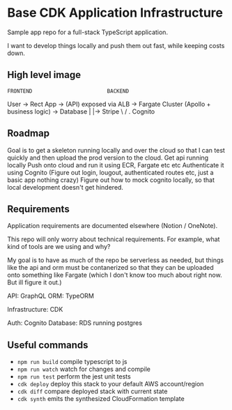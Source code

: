 # Base CDK Application Infrastructure

Sample app repo for a full-stack TypeScript application.

I want to develop things locally and push them out fast, while keeping costs down.

## High level image

    FRONTEND                        BACKEND
User -> Rect App ->  (API) exposed via  ALB -> Fargate Cluster (Apollo + business logic) -> Database
  |                                                                     |-> Stripe
 \ / 
  .
 Cognito

## Roadmap

Goal is to get a skeleton running locally and over the cloud so that I can test quickly and then upload the prod version to the cloud.
Get api running locally
Push onto cloud and run it using ECR, Fargate etc etc
Authenticate it using Cognito (Figure out login, lougout, authenticated routes etc, just a basic app nothing crazy)
Figure out how to mock cognito locally, so that local development doesn't get hindered.


## Requirements
Application requirements are documented elsewhere (Notion / OneNote).

This repo will only worry about technical requirements. For example, what kind of tools are we using and why?

My goal is to have as much of the repo be serverless as needed, but things like the api and orm must be contanerized so that they can be uploaded onto
something like Fargate (which I don't know too much about right now. But ill figure it out.)


API: GraphQL
ORM: TypeORM

Infrastructure: CDK

Auth: Cognito
Database: RDS running postgres



## Useful commands

 * `npm run build`   compile typescript to js
 * `npm run watch`   watch for changes and compile
 * `npm run test`    perform the jest unit tests
 * `cdk deploy`      deploy this stack to your default AWS account/region
 * `cdk diff`        compare deployed stack with current state
 * `cdk synth`       emits the synthesized CloudFormation template
